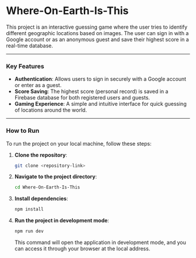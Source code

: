 # Where-On-Earth-Is-This

This project is an interactive guessing game where the user tries to identify different geographic locations based on images. The user can sign in with a Google account or as an anonymous guest and save their highest score in a real-time database.

-----

### **Key Features**

  * **Authentication**: Allows users to sign in securely with a Google account or enter as a guest.
  * **Score Saving**: The highest score (personal record) is saved in a Firebase database for both registered users and guests.
  * **Gaming Experience**: A simple and intuitive interface for quick guessing of locations around the world.

-----

### **How to Run**

To run the project on your local machine, follow these steps:

1.  **Clone the repository**:

    ```bash
    git clone <repository-link>
    ```

2.  **Navigate to the project directory**:

    ```bash
    cd Where-On-Earth-Is-This
    ```

3.  **Install dependencies**:

    ```bash
    npm install
    ```

4.  **Run the project in development mode**:

    ```bash
    npm run dev
    ```

    This command will open the application in development mode, and you can access it through your browser at the local address.

